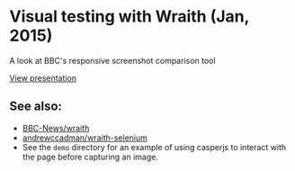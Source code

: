 Visual testing with Wraith (Jan, 2015)
===========================

A look at BBC's responsive screenshot comparison tool

[View presentation](https://rawgithub.com/jevakallio/wraith-freaklies-presentation/master/index.html)

## See also:
* [BBC-News/wraith](https://github.com/BBC-News/wraith)
* [andrewccadman/wraith-selenium](https://github.com/andrewccadman/wraith-selenium)
* See the `demo` directory for an example of using casperjs to interact with the page before capturing an image.
